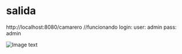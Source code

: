 # salida

http://localhost:8080/camarero //funcionando
login:
user: admin 
pass: admin

![Image text](https://i.ibb.co/BZWrtp6/camarerp.png)
